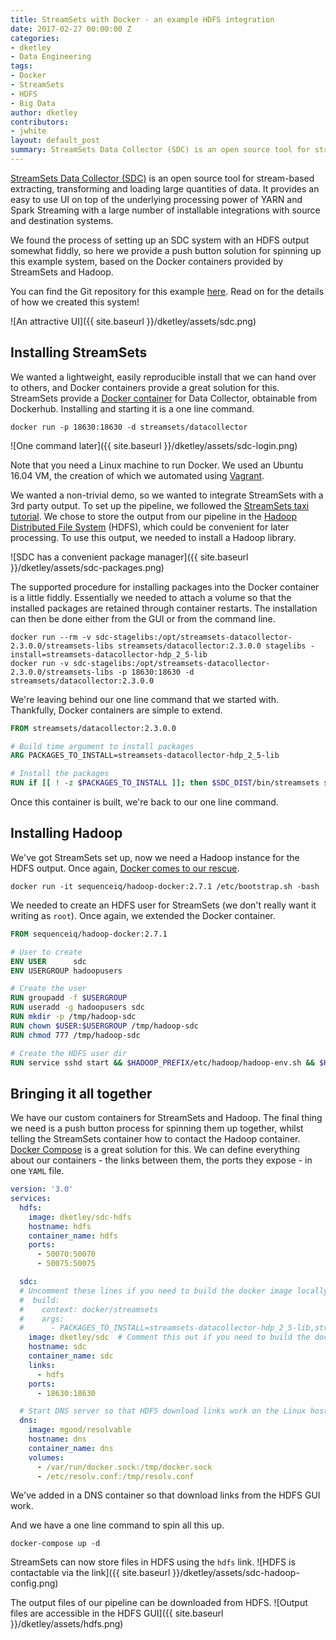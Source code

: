 ```yaml
---
title: StreamSets with Docker - an example HDFS integration
date: 2017-02-27 00:00:00 Z
categories:
- dketley
- Data Engineering
tags:
- Docker
- StreamSets
- HDFS
- Big Data
author: dketley
contributors:
- jwhite
layout: default_post
summary: StreamSets Data Collector (SDC) is an open source tool for stream-based extracting, transforming and loading large quantities of data. It provides an easy to use UI on top of the underlying processing power of YARN and Spark Streaming with a large number of installable integrations with source and destination systems.
---
```


[StreamSets Data Collector (SDC)](https://streamsets.com/products/sdc/)  is an open source tool for stream-based extracting, transforming and loading large quantities of data. It provides an easy to use UI on top of the underlying processing power of YARN and Spark Streaming with a large number of installable integrations with source and destination systems.

We found the process of setting up an SDC system with an HDFS output somewhat fiddly, so here we provide a push button solution for spinning up this example system, based on the Docker containers provided by StreamSets and Hadoop.

You can find the Git repository for this example [here](https://github.com/dketley/streamsets-hdfs-demo). Read on for the details of how we created this system!

![An attractive UI]({{ site.baseurl }}/dketley/assets/sdc.png)

## Installing StreamSets

We wanted a lightweight, easily reproducible install that we can hand over to others, and Docker containers provide a great solution for this. StreamSets provide a [Docker container](https://github.com/streamsets/datacollector-docker) for Data Collector, obtainable from Dockerhub. Installing and starting it is a one line command.

~~~
docker run -p 18630:18630 -d streamsets/datacollector
~~~

![One command later]({{ site.baseurl }}/dketley/assets/sdc-login.png)

Note that you need a Linux machine to run Docker. We used an Ubuntu 16.04 VM, the creation of which we automated using [Vagrant](https://www.vagrantup.com/).

We wanted a non-trivial demo, so we wanted to integrate StreamSets with a 3rd party output. To set up the pipeline, we followed the [StreamSets taxi tutorial](https://streamsets.com/documentation/datacollector/latest/help/#Tutorial/ExtendedTutorial.html#concept_w4n_gjt_ls). We chose to store the output from our pipeline in the [Hadoop Distributed File System](http://hortonworks.com/apache/hdfs/) (HDFS), which could be convenient for later processing. To use this output, we needed to install a Hadoop library.

![SDC has a convenient package manager]({{ site.baseurl }}/dketley/assets/sdc-packages.png)

The supported procedure for installing packages into the Docker container is a little fiddly. Essentially we needed to attach a volume so that the installed packages are retained through container restarts. The installation can then be done either from the GUI or from the command line.

~~~
docker run --rm -v sdc-stagelibs:/opt/streamsets-datacollector-2.3.0.0/streamsets-libs streamsets/datacollector:2.3.0.0 stagelibs -install=streamsets-datacollector-hdp_2_5-lib
docker run -v sdc-stagelibs:/opt/streamsets-datacollector-2.3.0.0/streamsets-libs -p 18630:18630 -d streamsets/datacollector:2.3.0.0
~~~

We're leaving behind our one line command that we started with. Thankfully, Docker containers are simple to extend.

~~~ Dockerfile
FROM streamsets/datacollector:2.3.0.0

# Build time argument to install packages
ARG PACKAGES_TO_INSTALL=streamsets-datacollector-hdp_2_5-lib

# Install the packages
RUN if [[ ! -z $PACKAGES_TO_INSTALL ]]; then $SDC_DIST/bin/streamsets stagelibs -install=$PACKAGES_TO_INSTALL ; fi
~~~

Once this container is built, we're back to our one line command.

## Installing Hadoop

We've got StreamSets set up, now we need a Hadoop instance for the HDFS output. Once again, [Docker comes to our rescue](https://github.com/sequenceiq/hadoop-docker).

~~~
docker run -it sequenceiq/hadoop-docker:2.7.1 /etc/bootstrap.sh -bash
~~~

We needed to create an HDFS user for StreamSets (we don't really want it writing as `root`). Once again, we extended the Docker container.

~~~ Dockerfile
FROM sequenceiq/hadoop-docker:2.7.1

# User to create
ENV USER      sdc
ENV USERGROUP hadoopusers

# Create the user
RUN groupadd -f $USERGROUP
RUN useradd -g hadoopusers sdc
RUN mkdir -p /tmp/hadoop-sdc
RUN chown $USER:$USERGROUP /tmp/hadoop-sdc
RUN chmod 777 /tmp/hadoop-sdc

# Create the HDFS user dir
RUN service sshd start && $HADOOP_PREFIX/etc/hadoop/hadoop-env.sh && $HADOOP_PREFIX/sbin/start-dfs.sh && $HADOOP_PREFIX/bin/hdfs dfsadmin -safemode wait && $HADOOP_PREFIX/bin/hdfs dfs -mkdir -p /user/$USER && $HADOOP_PREFIX/bin/hdfs dfs -chown -R $USER:$USERGROUP /user/$USER
~~~

## Bringing it all together

We have our custom containers for StreamSets and Hadoop. The final thing we need is a push button process for spinning them up together, whilst telling the StreamSets container how to contact the Hadoop container. [Docker Compose](https://docs.docker.com/compose/) is a great solution for this. We can define everything about our containers - the links between them, the ports they expose - in one `YAML` file.

~~~ yaml
version: '3.0'
services:
  hdfs:
    image: dketley/sdc-hdfs
    hostname: hdfs
    container_name: hdfs
    ports:
      - 50070:50070
      - 50075:50075

  sdc:
  # Uncomment these lines if you need to build the docker image locally
  #  build:
  #    context: docker/streamsets
  #    args:
  #      - PACKAGES_TO_INSTALL=streamsets-datacollector-hdp_2_5-lib,streamsets-datacollector-jython_2_7-lib
    image: dketley/sdc  # Comment this out if you need to build the docker image locally
    hostname: sdc
    container_name: sdc
    links:
      - hdfs
    ports:
      - 18630:18630

  # Start DNS server so that HDFS download links work on the Linux host
  dns:
    image: mgood/resolvable
    hostname: dns
    container_name: dns
    volumes:
      - /var/run/docker.sock:/tmp/docker.sock
      - /etc/resolv.conf:/tmp/resolv.conf
~~~

We've added in a DNS container so that download links from the HDFS GUI work.

And we have a one line command to spin all this up.

~~~
docker-compose up -d
~~~

StreamSets can now store files in HDFS using the `hdfs` link.
![HDFS is contactable via the link]({{ site.baseurl }}/dketley/assets/sdc-hadoop-config.png)

The output files of our pipeline can be downloaded from HDFS.
![Output files are accessible in the HDFS GUI]({{ site.baseurl }}/dketley/assets/hdfs.png)
